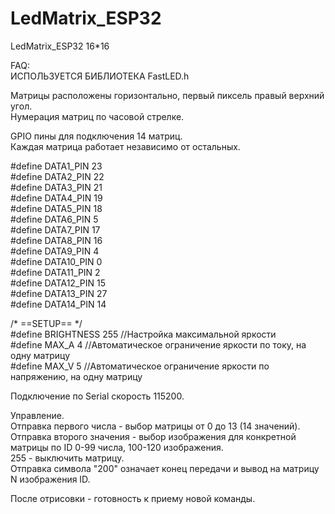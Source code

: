 # LedMatrix_ESP32  
LedMatrix_ESP32 16*16  

FAQ:  
ИСПОЛЬЗУЕТСЯ БИБЛИОТЕКА FastLED.h  

Матрицы расположены горизонтально, первый пиксель правый верхний угол.  
Нумерация матриц по часовой стрелке.  
  
GPIO пины для подключения 14 матриц.  
Каждая матрица работает независимо от остальных.  

#define DATA1_PIN 23  
#define DATA2_PIN 22  
#define DATA3_PIN 21  
#define DATA4_PIN 19  
#define DATA5_PIN 18  
#define DATA6_PIN 5  
#define DATA7_PIN 17  
#define DATA8_PIN 16  
#define DATA9_PIN 4  
#define DATA10_PIN 0  
#define DATA11_PIN 2  
#define DATA12_PIN 15  
#define DATA13_PIN 27  
#define DATA14_PIN 14  


/* ==SETUP== */  
#define BRIGHTNESS 255 //Настройка максимальной яркости  
#define MAX_A 4 //Автоматическое ограничение яркости по току, на одну матрицу  
#define MAX_V 5 //Автоматическое ограничение яркости по напряжению, на одну матрицу  

Подключение по Serial скорость 115200.  

Управление.   
Отправка первого числа - выбор матрицы от 0 до 13 (14 значений).  
Отправка второго значения - выбор изображения для конкретной матрицы по ID 0-99 числа, 100-120 изображения.   
255 - выключить матрицу.  
Отправка символа "200" означает конец передачи и вывод на матрицу N изображения ID.  

После отрисовки - готовность к приему новой команды.  
